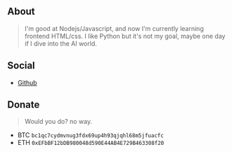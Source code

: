 ## About

> I'm good at Nodejs/Javascript, and now I'm currently learning frontend HTML/css.
I like Python but it's not my goal, maybe one day if I dive into the AI ​​world.

## Social
- [Github](https://twitter.com/gurizenit)

## Donate

> Would you do? no way. 

- BTC
  `bc1qc7cydmvnug3fdx69up4h93qjqhl68m5jfuacfc`
- ETH
  `0xEFbBF12bDB980048d590E44AB4E729B463308f20`

